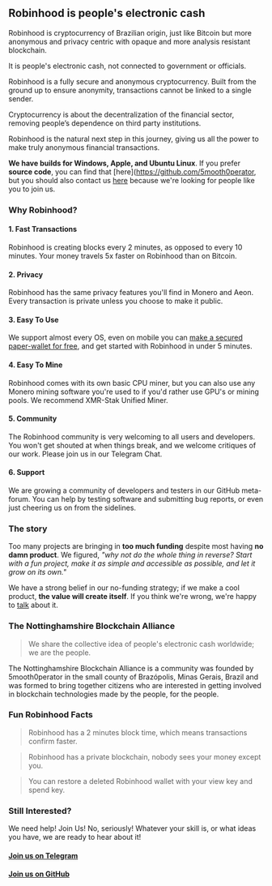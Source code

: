 ## Robinhood is people's electronic cash

Robinhood is cryptocurrency of Brazilian origin, just like Bitcoin but more anonymous and privacy centric with opaque and more analysis resistant blockchain.

It is people's electronic cash, not connected to government or officials.

Robinhood is a fully secure and anonymous cryptocurrency. Built from the ground up to ensure anonymity, transactions cannot be linked to a single sender.

Cryptocurrency is about the decentralization of the financial sector, removing people’s dependence on third party institutions.

Robinhood is the natural next step in this journey, giving us all the power to make truly anonymous financial transactions.

**We have builds for Windows, Apple, and Ubuntu Linux**. If you prefer **source code**, you can find that [here](https://github.com/5mooth0perator, but you should also contact us [here](https://t.me/joinchat/DqnU2RIxEDlVlxLdLFrn7g) because we're looking for people like you to join us.

### Why Robinhood?

#### 1. Fast Transactions

Robinhood is creating blocks every 2 minutes, as opposed to every 10 minutes. Your money travels 5x faster on Robinhood than on Bitcoin.

#### 2. Privacy

Robinhood has the same privacy features you'll find in Monero and Aeon. Every transaction is private unless you choose to make it public.

#### 3. Easy To Use

We support almost every OS, even on mobile you can [make a secured paper-wallet for free](http://getrobinhood.tk/paper-wallet-generator/index.html), and get started with Robinhood in under 5 minutes.

#### 4. Easy To Mine

Robinhood comes with its own basic CPU miner, but you can also use any Monero mining software you're used to if you'd rather use GPU's or mining pools. We recommend XMR-Stak Unified Miner.

#### 5. Community

The Robinhood community is very welcoming to all users and developers. You won't get shouted at when things break, and we welcome critiques of our work. Please join us in our Telegram Chat.

#### 6. Support

We are growing a community of developers and testers in our GitHub meta-forum. You can help by testing software and submitting bug reports, or even just cheering us on from the sidelines.

### The story

Too many projects are bringing in **too much funding** despite most having **no damn product**. We figured, _"why not do the whole thing in reverse? Start with a fun project, make it as simple and accessible as possible, and let it grow on its own."_

We have a strong belief in our no-funding strategy; if we make a cool product, **the value will create itself**. If you think we're wrong, we're happy to [talk](https://t.me/joinchat/DqnU2RIxEDlVlxLdLFrn7g) about it.

### The Nottinghamshire Blockchain Alliance

> We share the collective idea of people's electronic cash worldwide; we are the people.

The Nottinghamshire Blockchain Alliance is a community was founded by 5mooth0perator in the small county of Brazópolis, Minas Gerais, Brazil and was formed to bring together citizens who are interested in getting involved in blockchain technologies made by the people, for the people.

### Fun Robinhood Facts

> Robinhood has a 2 minutes block time, which means transactions confirm faster.

> Robinhood has a private blockchain, nobody sees your money except you.

> You can restore a deleted Robinhood wallet with your view key and spend key.

### Still Interested?

We need help! Join Us! No, seriously! Whatever your skill is, or what ideas you have, we are ready to hear about it!

#### [Join us on Telegram](https://t.me/joinchat/DqnU2RIxEDlVlxLdLFrn7g)

#### [Join us on GitHub](https://github.com/robinhoodcash)
